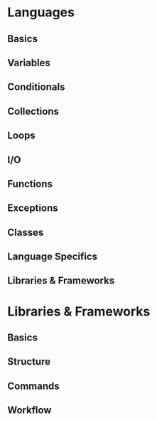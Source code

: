 # Languages

## Basics
## Variables
## Conditionals
## Collections
## Loops
## I/O
## Functions
## Exceptions
## Classes
## Language Specifics
## Libraries & Frameworks

# Libraries & Frameworks

## Basics
## Structure
## Commands
## Workflow